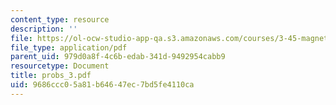 ```yaml
---
content_type: resource
description: ''
file: https://ol-ocw-studio-app-qa.s3.amazonaws.com/courses/3-45-magnetic-materials-spring-2004/9686ccc05a81b64647ec7bd5fe4110ca_probs_3.pdf
file_type: application/pdf
parent_uid: 979d0a8f-4c6b-edab-341d-9492954cabb9
resourcetype: Document
title: probs_3.pdf
uid: 9686ccc0-5a81-b646-47ec-7bd5fe4110ca
---
```

